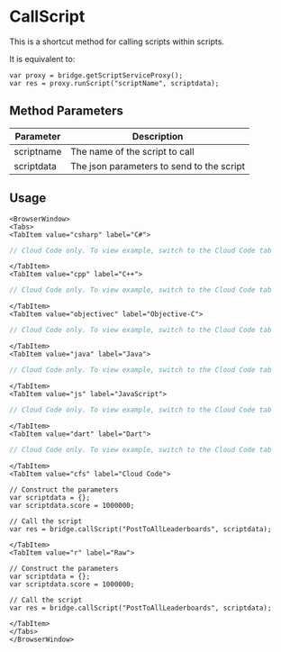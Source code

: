 # CallScript

This is a shortcut method for calling scripts within scripts.

It is equivalent to:

```
var proxy = bridge.getScriptServiceProxy();
var res = proxy.runScript("scriptName", scriptdata);
```

## Method Parameters

| Parameter  | Description                               |
| ---------- | ----------------------------------------- |
| scriptname | The name of the script to call            |
| scriptdata | The json parameters to send to the script |

## Usage

```mdx-code-block
<BrowserWindow>
<Tabs>
<TabItem value="csharp" label="C#">
```

```csharp
// Cloud Code only. To view example, switch to the Cloud Code tab
```

```mdx-code-block
</TabItem>
<TabItem value="cpp" label="C++">
```

```cpp
// Cloud Code only. To view example, switch to the Cloud Code tab
```

```mdx-code-block
</TabItem>
<TabItem value="objectivec" label="Objective-C">
```

```objectivec
// Cloud Code only. To view example, switch to the Cloud Code tab
```

```mdx-code-block
</TabItem>
<TabItem value="java" label="Java">
```

```java
// Cloud Code only. To view example, switch to the Cloud Code tab
```

```mdx-code-block
</TabItem>
<TabItem value="js" label="JavaScript">
```

```javascript
// Cloud Code only. To view example, switch to the Cloud Code tab
```

```mdx-code-block
</TabItem>
<TabItem value="dart" label="Dart">
```

```dart
// Cloud Code only. To view example, switch to the Cloud Code tab
```

```mdx-code-block
</TabItem>
<TabItem value="cfs" label="Cloud Code">
```

```cfscript
// Construct the parameters
var scriptdata = {};
var scriptdata.score = 1000000;

// Call the script
var res = bridge.callScript("PostToAllLeaderboards", scriptdata);
```

```mdx-code-block
</TabItem>
<TabItem value="r" label="Raw">
```

```cfscript
// Construct the parameters
var scriptdata = {};
var scriptdata.score = 1000000;

// Call the script
var res = bridge.callScript("PostToAllLeaderboards", scriptdata);
```

```mdx-code-block
</TabItem>
</Tabs>
</BrowserWindow>
```
